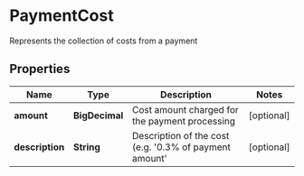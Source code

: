 

# PaymentCost

Represents the collection of costs from a payment

## Properties

| Name | Type | Description | Notes |
|------------ | ------------- | ------------- | -------------|
|**amount** | **BigDecimal** | Cost amount charged for the payment processing |  [optional] |
|**description** | **String** | Description of the cost (e.g. &#39;0.3% of payment amount&#39; |  [optional] |



